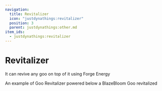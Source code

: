 ```yaml
---
navigation:
  title: Revitalizer
  icon: "justdynathings:revitalizer"
  position: 3
  parent: justdynathings:other.md
item_ids:
  - justdynathings:revitalizer
---
```


# Revitalizer

It can revive any goo on top of it using Forge Energy

<BlockImage id="justdynathings:revitalizer" scale="4.0" p:active="false" p:facing="down" p:goo_found="false"/>

An example of Goo Revitalizer powered below a BlazeBloom Goo revitalized

<GameScene zoom="4" interactive={true}>
  <Block id="justdynathings:revitalizer" p:active="true" p:facing="down" p:goo_found="true"/>
  <Block y="1" id="justdirethings:gooblock_tier2" p:alive="true"/>
</GameScene>

<Recipe id="justdynathings:revitalizer" />
